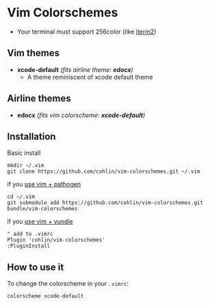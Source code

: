 # Vim Colorschemes

- Your terminal must support 256color (like [iterm2](https://www.iterm2.com/))

Vim themes
------------

- **xcode-default** *(fits airline theme: **edocx**)*
    - A theme reminiscent of xcode default theme

Airline themes
------------

- **edocx** *(fits vim colorscheme: **xcode-default**)*

Installation
------------

Basic install

    mkdir ~/.vim
    git clone https://github.com/cohlin/vim-colorschemes.git ~/.vim

if you [use vim + pathogen](http://vimcasts.org/episodes/synchronizing-plugins-with-git-submodules-and-pathogen/)

    cd ~/.vim
    git submodule add https://github.com/cohlin/vim-colorschemes.git bundle/vim-colorschemes

if you [use vim + vundle](https://github.com/gmarik/vundle)

    " add to .vimrc
    Plugin 'cohlin/vim-colorschemes'
    :PluginInstall


How to use it
-------------

To change the colorscheme in your `.vimrc`:

    colorscheme xcode-default
